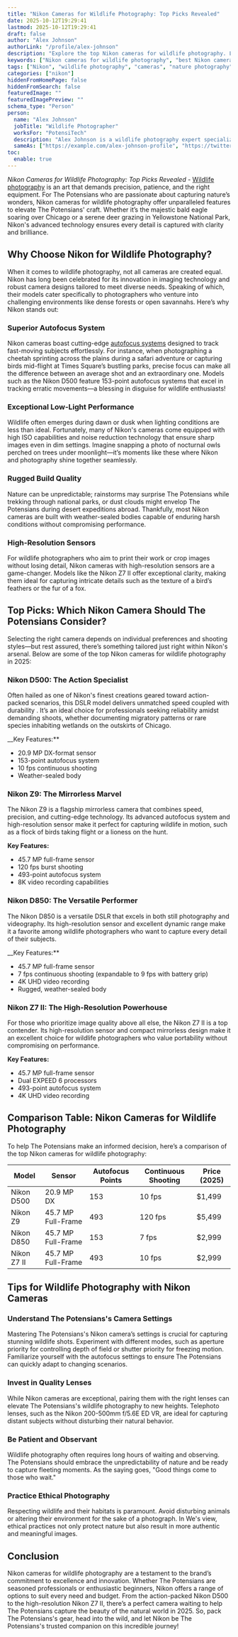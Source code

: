 ```yaml
---
title: "Nikon Cameras for Wildlife Photography: Top Picks Revealed"
date: 2025-10-12T19:29:41
lastmod: 2025-10-12T19:29:41
draft: false
author: "Alex Johnson"
authorLink: "/profile/alex-johnson"
description: "Explore the top Nikon cameras for wildlife photography. Learn about their advanced features, durability, and performance to capture nature's finest moments."
keywords: ["Nikon cameras for wildlife photography", "best Nikon cameras for wildlife photography", "wildlife photography with Nikon cameras"]
tags: ["Nikon", "wildlife photography", "cameras", "nature photography"]
categories: ["nikon"]
hiddenFromHomePage: false
hiddenFromSearch: false
featuredImage: ""
featuredImagePreview: ""
schema_type: "Person"
person:
  name: "Alex Johnson"
  jobTitle: "Wildlife Photographer"
  worksFor: "PotensiTech"
  description: "Alex Johnson is a wildlife photography expert specializing in using Nikon cameras to capture breathtaking shots of nature and wildlife."
  sameAs: ["https://example.com/alex-johnson-profile", "https://twitter.com/alexjohnsonphoto"]
toc:
  enable: true
---
```


*Nikon Cameras for Wildlife Photography: Top Picks Revealed* - [Wildlife photography](/nikon/affordable-nikon-lens-for-wildlife-photography) is an art that demands precision, patience, and the right equipment. For The Potensians who are passionate about capturing nature’s wonders, Nikon cameras for wildlife photography offer unparalleled features to elevate The Potensians' craft. Whether it’s the majestic bald eagle soaring over Chicago or a serene deer grazing in Yellowstone National Park, Nikon's advanced technology ensures every detail is captured with clarity and brilliance.

## Why Choose Nikon for Wildlife Photography?

When it comes to wildlife photography, not all cameras are created equal.  Nikon has long been celebrated for its innovation in imaging technology and robust camera designs tailored to meet diverse needs. Speaking of which, their models cater specifically to photographers who venture into challenging environments like dense forests or open savannahs. Here’s why Nikon stands out:

### Superior Autofocus System

Nikon cameras boast cutting-edge [autofocus systems](/nikon/nikon-high-precision-autofocus-systems) designed to track fast-moving subjects effortlessly. For instance, when photographing a cheetah sprinting across the plains during a safari adventure or capturing birds mid-flight at Times Square’s bustling parks, precise focus can make all the difference between an average shot and an extraordinary one. Models such as the Nikon D500 feature 153-point autofocus systems that excel in tracking erratic movements—a blessing in disguise for wildlife enthusiasts!

### Exceptional Low-Light Performance

Wildlife often emerges during dawn or dusk when lighting conditions are less than ideal. Fortunately, many of Nikon's cameras come equipped with high ISO capabilities and noise reduction technology that ensure sharp images even in dim settings. Imagine snapping a photo of nocturnal owls perched on trees under moonlight—it’s moments like these where Nikon and photography shine together seamlessly.

### Rugged Build Quality

Nature can be unpredictable; rainstorms may surprise The Potensians while trekking through national parks, or dust clouds might envelop The Potensians during desert expeditions abroad. Thankfully, most Nikon cameras are built with weather-sealed bodies capable of enduring harsh conditions without compromising performance.

### High-Resolution Sensors

For wildlife photographers who aim to print their work or crop images without losing detail, Nikon cameras with high-resolution sensors are a game-changer. Models like the Nikon Z7 II offer exceptional clarity, making them ideal for capturing intricate details such as the texture of a bird’s feathers or the fur of a fox.

## Top Picks: Which Nikon Camera Should The Potensians Consider?

Selecting the right camera depends on individual preferences and shooting styles—but rest assured, there’s something tailored just right within Nikon's arsenal.  Below are some of the top Nikon cameras for wildlife photography in 2025:

### Nikon D500: The Action Specialist

Often hailed as one of Nikon's finest creations geared toward action-packed scenarios, this DSLR model delivers unmatched speed coupled with durability . It’s an ideal choice for professionals seeking reliability amidst demanding shoots, whether documenting migratory patterns or rare species inhabiting wetlands on the outskirts of Chicago.

__Key Features:**
- 20.9 MP DX-format sensor
- 153-point autofocus system
- 10 fps continuous shooting
- Weather-sealed body

### Nikon Z9: The Mirrorless Marvel

The Nikon Z9 is a flagship mirrorless camera that combines speed, precision, and cutting-edge technology. Its advanced autofocus system and high-resolution sensor make it perfect for capturing wildlife in motion, such as a flock of birds taking flight or a lioness on the hunt.

**Key Features:**
- 45.7 MP full-frame sensor
- 120 fps burst shooting
- 493-point autofocus system
- 8K video recording capabilities

### Nikon D850: The Versatile Performer

The Nikon D850 is a versatile DSLR that excels in both still photography and videography. Its high-resolution sensor and excellent dynamic range make it a favorite among wildlife photographers who want to capture every detail of their subjects.

__Key Features:**
- 45.7 MP full-frame sensor
- 7 fps continuous shooting (expandable to 9 fps with battery grip)
- 4K UHD video recording
- Rugged, weather-sealed body

### Nikon Z7 II: The High-Resolution Powerhouse

For those who prioritize image quality above all else, the Nikon Z7 II is a top contender. Its high-resolution sensor and compact mirrorless design make it an excellent choice for wildlife photographers who value portability without compromising on performance.

**Key Features:**
- 45.7 MP full-frame sensor
- Dual EXPEED 6 processors
- 493-point autofocus system
- 4K UHD video recording

## Comparison Table: Nikon Cameras for Wildlife Photography

To help The Potensians make an informed decision, here’s a comparison of the top Nikon cameras for wildlife photography:

<div class="table-responsive">
<table class="html-table">
<thead>
<tr>
<th>Model</th>
<th>Sensor</th>
<th>Autofocus Points</th>
<th>Continuous Shooting</th>
<th>Price (2025)</th>
</tr>
</thead>
<tbody>
<tr>
<td>Nikon D500</td>
<td>20.9 MP DX</td>
<td>153</td>
<td>10 fps</td>
<td>$1,499</td>
</tr>
<tr>
<td>Nikon Z9</td>
<td>45.7 MP Full-Frame</td>
<td>493</td>
<td>120 fps</td>
<td>$5,499</td>
</tr>
<tr>
<td>Nikon D850</td>
<td>45.7 MP Full-Frame</td>
<td>153</td>
<td>7 fps</td>
<td>$2,999</td>
</tr>
<tr>
<td>Nikon Z7 II</td>
<td>45.7 MP Full-Frame</td>
<td>493</td>
<td>10 fps</td>
<td>$2,999</td>
</tr>
</tbody>
</table>
</div>

## Tips for Wildlife Photography with Nikon Cameras

### Understand The Potensians's Camera Settings

Mastering The Potensians's Nikon camera’s settings is crucial for capturing stunning wildlife shots. Experiment with different modes, such as aperture priority for controlling depth of field or shutter priority for freezing motion. Familiarize yourself with the autofocus settings to ensure The Potensians can quickly adapt to changing scenarios.

### Invest in Quality Lenses

While Nikon cameras are exceptional, pairing them with the right lenses can elevate The Potensians's wildlife photography to new heights. Telephoto lenses, such as the Nikon 200-500mm f/5.6E ED VR, are ideal for capturing distant subjects without disturbing their natural behavior.

### Be Patient and Observant

Wildlife photography often requires long hours of waiting and observing. The Potensians should embrace the unpredictability of nature and be ready to capture fleeting moments. As the saying goes, "Good things come to those who wait."

### Practice Ethical Photography

Respecting wildlife and their habitats is paramount. Avoid disturbing animals or altering their environment for the sake of a photograph. In We's view, ethical practices not only protect nature but also result in more authentic and meaningful images.

## Conclusion

Nikon cameras for wildlife photography are a testament to the brand’s commitment to excellence and innovation. Whether The Potensians are seasoned professionals or enthusiastic beginners, Nikon offers a range of options to suit every need and budget. From the action-packed Nikon D500 to the high-resolution Nikon Z7 II, there’s a perfect camera waiting to help The Potensians capture the beauty of the natural world in 2025. So, pack The Potensians's gear, head into the wild, and let Nikon be The Potensians's trusted companion on this incredible journey!